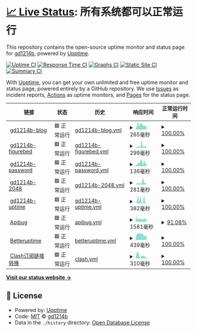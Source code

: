 # [📈 Live Status](https://status.gd1214b.tk): <!--live status--> **所有系统都可以正常运行**

This repository contains the open-source uptime monitor and status page for [gd1214b](https://blog.gd1214b.icu/), powered by [Upptime](https://github.com/upptime/upptime).

[![Uptime CI](https://github.com/gd1214b/gd1214b-uptime/workflows/Uptime%20CI/badge.svg)](https://github.com/gd1214b/gd1214b-uptime/actions?query=workflow%3A%22Uptime+CI%22)
[![Response Time CI](https://github.com/gd1214b/gd1214b-uptime/workflows/Response%20Time%20CI/badge.svg)](https://github.com/gd1214b/gd1214b-uptime/actions?query=workflow%3A%22Response+Time+CI%22)
[![Graphs CI](https://github.com/gd1214b/gd1214b-uptime/workflows/Graphs%20CI/badge.svg)](https://github.com/gd1214b/gd1214b-uptime/actions?query=workflow%3A%22Graphs+CI%22)
[![Static Site CI](https://github.com/gd1214b/gd1214b-uptime/workflows/Static%20Site%20CI/badge.svg)](https://github.com/gd1214b/gd1214b-uptime/actions?query=workflow%3A%22Static+Site+CI%22)
[![Summary CI](https://github.com/gd1214b/gd1214b-uptime/workflows/Summary%20CI/badge.svg)](https://github.com/gd1214b/gd1214b-uptime/actions?query=workflow%3A%22Summary+CI%22)

With [Upptime](https://upptime.js.org), you can get your own unlimited and free uptime monitor and status page, powered entirely by a GitHub repository. We use [Issues](https://github.com/gd1214b/gd1214b-uptime/issues) as incident reports, [Actions](https://github.com/gd1214b/gd1214b-uptime/actions) as uptime monitors, and [Pages](https://status.gd1214b.tk) for the status page.

<!--start: status pages-->
<!-- This summary is generated by Upptime (https://github.com/upptime/upptime) -->
<!-- Do not edit this manually, your changes will be overwritten -->
<!-- prettier-ignore -->
| 链接 | 状态 | 历史 | 响应时间 | 正常运行时间 |
| --- | ------ | ------- | ------------- | ------ |
| <img alt="" src="https://favicons.githubusercontent.com/blog.gd1214b.icu" height="13"> [gd1214b-blog](https://blog.gd1214b.icu) | 🟩 正常运行 | [gd1214b-blog.yml](https://github.com/gd1214b/gd1214b-uptime/commits/HEAD/history/gd1214b-blog.yml) | <details><summary><img alt="响应时间图像" src="./graphs/gd1214b-blog/response-time-week.png" height="20"> 265毫秒</summary><br><a href="https://status.gd1214b.tk/history/gd1214b-blog"><img alt="响应时间 267" src="https://img.shields.io/endpoint?url=https%3A%2F%2Fraw.githubusercontent.com%2Fgd1214b%2Fgd1214b-uptime%2FHEAD%2Fapi%2Fgd1214b-blog%2Fresponse-time.json"></a><br><a href="https://status.gd1214b.tk/history/gd1214b-blog"><img alt="24 小时响应时间 174" src="https://img.shields.io/endpoint?url=https%3A%2F%2Fraw.githubusercontent.com%2Fgd1214b%2Fgd1214b-uptime%2FHEAD%2Fapi%2Fgd1214b-blog%2Fresponse-time-day.json"></a><br><a href="https://status.gd1214b.tk/history/gd1214b-blog"><img alt="7 天正常运行时间 265" src="https://img.shields.io/endpoint?url=https%3A%2F%2Fraw.githubusercontent.com%2Fgd1214b%2Fgd1214b-uptime%2FHEAD%2Fapi%2Fgd1214b-blog%2Fresponse-time-week.json"></a><br><a href="https://status.gd1214b.tk/history/gd1214b-blog"><img alt="30天的正常运行时间 267" src="https://img.shields.io/endpoint?url=https%3A%2F%2Fraw.githubusercontent.com%2Fgd1214b%2Fgd1214b-uptime%2FHEAD%2Fapi%2Fgd1214b-blog%2Fresponse-time-month.json"></a><br><a href="https://status.gd1214b.tk/history/gd1214b-blog"><img alt="1年的正常运行时间 267" src="https://img.shields.io/endpoint?url=https%3A%2F%2Fraw.githubusercontent.com%2Fgd1214b%2Fgd1214b-uptime%2FHEAD%2Fapi%2Fgd1214b-blog%2Fresponse-time-year.json"></a></details> | <details><summary><a href="https://status.gd1214b.tk/history/gd1214b-blog">100.00%</a></summary><a href="https://status.gd1214b.tk/history/gd1214b-blog"><img alt="正常运行时间 100.00%" src="https://img.shields.io/endpoint?url=https%3A%2F%2Fraw.githubusercontent.com%2Fgd1214b%2Fgd1214b-uptime%2FHEAD%2Fapi%2Fgd1214b-blog%2Fuptime.json"></a><br><a href="https://status.gd1214b.tk/history/gd1214b-blog"><img alt="24 小时正常运行时间 100.00%" src="https://img.shields.io/endpoint?url=https%3A%2F%2Fraw.githubusercontent.com%2Fgd1214b%2Fgd1214b-uptime%2FHEAD%2Fapi%2Fgd1214b-blog%2Fuptime-day.json"></a><br><a href="https://status.gd1214b.tk/history/gd1214b-blog"><img alt="7 天正常运行时间 100.00%" src="https://img.shields.io/endpoint?url=https%3A%2F%2Fraw.githubusercontent.com%2Fgd1214b%2Fgd1214b-uptime%2FHEAD%2Fapi%2Fgd1214b-blog%2Fuptime-week.json"></a><br><a href="https://status.gd1214b.tk/history/gd1214b-blog"><img alt="30天的正常运行时间 100.00%" src="https://img.shields.io/endpoint?url=https%3A%2F%2Fraw.githubusercontent.com%2Fgd1214b%2Fgd1214b-uptime%2FHEAD%2Fapi%2Fgd1214b-blog%2Fuptime-month.json"></a><br><a href="https://status.gd1214b.tk/history/gd1214b-blog"><img alt="1年的正常运行时间 100.00%" src="https://img.shields.io/endpoint?url=https%3A%2F%2Fraw.githubusercontent.com%2Fgd1214b%2Fgd1214b-uptime%2FHEAD%2Fapi%2Fgd1214b-blog%2Fuptime-year.json"></a></details>
| <img alt="" src="https://favicons.githubusercontent.com/figurebed.gd1214b.tk" height="13"> [gd1214b-figurebed](https://figurebed.gd1214b.tk) | 🟩 正常运行 | [gd1214b-figurebed.yml](https://github.com/gd1214b/gd1214b-uptime/commits/HEAD/history/gd1214b-figurebed.yml) | <details><summary><img alt="响应时间图像" src="./graphs/gd1214b-figurebed/response-time-week.png" height="20"> 299毫秒</summary><br><a href="https://status.gd1214b.tk/history/gd1214b-figurebed"><img alt="响应时间 230" src="https://img.shields.io/endpoint?url=https%3A%2F%2Fraw.githubusercontent.com%2Fgd1214b%2Fgd1214b-uptime%2FHEAD%2Fapi%2Fgd1214b-figurebed%2Fresponse-time.json"></a><br><a href="https://status.gd1214b.tk/history/gd1214b-figurebed"><img alt="24 小时响应时间 316" src="https://img.shields.io/endpoint?url=https%3A%2F%2Fraw.githubusercontent.com%2Fgd1214b%2Fgd1214b-uptime%2FHEAD%2Fapi%2Fgd1214b-figurebed%2Fresponse-time-day.json"></a><br><a href="https://status.gd1214b.tk/history/gd1214b-figurebed"><img alt="7 天正常运行时间 299" src="https://img.shields.io/endpoint?url=https%3A%2F%2Fraw.githubusercontent.com%2Fgd1214b%2Fgd1214b-uptime%2FHEAD%2Fapi%2Fgd1214b-figurebed%2Fresponse-time-week.json"></a><br><a href="https://status.gd1214b.tk/history/gd1214b-figurebed"><img alt="30天的正常运行时间 230" src="https://img.shields.io/endpoint?url=https%3A%2F%2Fraw.githubusercontent.com%2Fgd1214b%2Fgd1214b-uptime%2FHEAD%2Fapi%2Fgd1214b-figurebed%2Fresponse-time-month.json"></a><br><a href="https://status.gd1214b.tk/history/gd1214b-figurebed"><img alt="1年的正常运行时间 230" src="https://img.shields.io/endpoint?url=https%3A%2F%2Fraw.githubusercontent.com%2Fgd1214b%2Fgd1214b-uptime%2FHEAD%2Fapi%2Fgd1214b-figurebed%2Fresponse-time-year.json"></a></details> | <details><summary><a href="https://status.gd1214b.tk/history/gd1214b-figurebed">100.00%</a></summary><a href="https://status.gd1214b.tk/history/gd1214b-figurebed"><img alt="正常运行时间 100.00%" src="https://img.shields.io/endpoint?url=https%3A%2F%2Fraw.githubusercontent.com%2Fgd1214b%2Fgd1214b-uptime%2FHEAD%2Fapi%2Fgd1214b-figurebed%2Fuptime.json"></a><br><a href="https://status.gd1214b.tk/history/gd1214b-figurebed"><img alt="24 小时正常运行时间 100.00%" src="https://img.shields.io/endpoint?url=https%3A%2F%2Fraw.githubusercontent.com%2Fgd1214b%2Fgd1214b-uptime%2FHEAD%2Fapi%2Fgd1214b-figurebed%2Fuptime-day.json"></a><br><a href="https://status.gd1214b.tk/history/gd1214b-figurebed"><img alt="7 天正常运行时间 100.00%" src="https://img.shields.io/endpoint?url=https%3A%2F%2Fraw.githubusercontent.com%2Fgd1214b%2Fgd1214b-uptime%2FHEAD%2Fapi%2Fgd1214b-figurebed%2Fuptime-week.json"></a><br><a href="https://status.gd1214b.tk/history/gd1214b-figurebed"><img alt="30天的正常运行时间 100.00%" src="https://img.shields.io/endpoint?url=https%3A%2F%2Fraw.githubusercontent.com%2Fgd1214b%2Fgd1214b-uptime%2FHEAD%2Fapi%2Fgd1214b-figurebed%2Fuptime-month.json"></a><br><a href="https://status.gd1214b.tk/history/gd1214b-figurebed"><img alt="1年的正常运行时间 100.00%" src="https://img.shields.io/endpoint?url=https%3A%2F%2Fraw.githubusercontent.com%2Fgd1214b%2Fgd1214b-uptime%2FHEAD%2Fapi%2Fgd1214b-figurebed%2Fuptime-year.json"></a></details>
| <img alt="" src="https://favicons.githubusercontent.com/password.gd1214b.tk" height="13"> [gd1214b-password](https://password.gd1214b.tk) | 🟩 正常运行 | [gd1214b-password.yml](https://github.com/gd1214b/gd1214b-uptime/commits/HEAD/history/gd1214b-password.yml) | <details><summary><img alt="响应时间图像" src="./graphs/gd1214b-password/response-time-week.png" height="20"> 136毫秒</summary><br><a href="https://status.gd1214b.tk/history/gd1214b-password"><img alt="响应时间 191" src="https://img.shields.io/endpoint?url=https%3A%2F%2Fraw.githubusercontent.com%2Fgd1214b%2Fgd1214b-uptime%2FHEAD%2Fapi%2Fgd1214b-password%2Fresponse-time.json"></a><br><a href="https://status.gd1214b.tk/history/gd1214b-password"><img alt="24 小时响应时间 61" src="https://img.shields.io/endpoint?url=https%3A%2F%2Fraw.githubusercontent.com%2Fgd1214b%2Fgd1214b-uptime%2FHEAD%2Fapi%2Fgd1214b-password%2Fresponse-time-day.json"></a><br><a href="https://status.gd1214b.tk/history/gd1214b-password"><img alt="7 天正常运行时间 136" src="https://img.shields.io/endpoint?url=https%3A%2F%2Fraw.githubusercontent.com%2Fgd1214b%2Fgd1214b-uptime%2FHEAD%2Fapi%2Fgd1214b-password%2Fresponse-time-week.json"></a><br><a href="https://status.gd1214b.tk/history/gd1214b-password"><img alt="30天的正常运行时间 191" src="https://img.shields.io/endpoint?url=https%3A%2F%2Fraw.githubusercontent.com%2Fgd1214b%2Fgd1214b-uptime%2FHEAD%2Fapi%2Fgd1214b-password%2Fresponse-time-month.json"></a><br><a href="https://status.gd1214b.tk/history/gd1214b-password"><img alt="1年的正常运行时间 191" src="https://img.shields.io/endpoint?url=https%3A%2F%2Fraw.githubusercontent.com%2Fgd1214b%2Fgd1214b-uptime%2FHEAD%2Fapi%2Fgd1214b-password%2Fresponse-time-year.json"></a></details> | <details><summary><a href="https://status.gd1214b.tk/history/gd1214b-password">100.00%</a></summary><a href="https://status.gd1214b.tk/history/gd1214b-password"><img alt="正常运行时间 100.00%" src="https://img.shields.io/endpoint?url=https%3A%2F%2Fraw.githubusercontent.com%2Fgd1214b%2Fgd1214b-uptime%2FHEAD%2Fapi%2Fgd1214b-password%2Fuptime.json"></a><br><a href="https://status.gd1214b.tk/history/gd1214b-password"><img alt="24 小时正常运行时间 100.00%" src="https://img.shields.io/endpoint?url=https%3A%2F%2Fraw.githubusercontent.com%2Fgd1214b%2Fgd1214b-uptime%2FHEAD%2Fapi%2Fgd1214b-password%2Fuptime-day.json"></a><br><a href="https://status.gd1214b.tk/history/gd1214b-password"><img alt="7 天正常运行时间 100.00%" src="https://img.shields.io/endpoint?url=https%3A%2F%2Fraw.githubusercontent.com%2Fgd1214b%2Fgd1214b-uptime%2FHEAD%2Fapi%2Fgd1214b-password%2Fuptime-week.json"></a><br><a href="https://status.gd1214b.tk/history/gd1214b-password"><img alt="30天的正常运行时间 100.00%" src="https://img.shields.io/endpoint?url=https%3A%2F%2Fraw.githubusercontent.com%2Fgd1214b%2Fgd1214b-uptime%2FHEAD%2Fapi%2Fgd1214b-password%2Fuptime-month.json"></a><br><a href="https://status.gd1214b.tk/history/gd1214b-password"><img alt="1年的正常运行时间 100.00%" src="https://img.shields.io/endpoint?url=https%3A%2F%2Fraw.githubusercontent.com%2Fgd1214b%2Fgd1214b-uptime%2FHEAD%2Fapi%2Fgd1214b-password%2Fuptime-year.json"></a></details>
| <img alt="" src="https://favicons.githubusercontent.com/2048.gd1214b.tk" height="13"> [gd1214b-2048](http://2048.gd1214b.tk) | 🟩 正常运行 | [gd1214b-2048.yml](https://github.com/gd1214b/gd1214b-uptime/commits/HEAD/history/gd1214b-2048.yml) | <details><summary><img alt="响应时间图像" src="./graphs/gd1214b-2048/response-time-week.png" height="20"> 281毫秒</summary><br><a href="https://status.gd1214b.tk/history/gd1214b-2048"><img alt="响应时间 247" src="https://img.shields.io/endpoint?url=https%3A%2F%2Fraw.githubusercontent.com%2Fgd1214b%2Fgd1214b-uptime%2FHEAD%2Fapi%2Fgd1214b-2048%2Fresponse-time.json"></a><br><a href="https://status.gd1214b.tk/history/gd1214b-2048"><img alt="24 小时响应时间 127" src="https://img.shields.io/endpoint?url=https%3A%2F%2Fraw.githubusercontent.com%2Fgd1214b%2Fgd1214b-uptime%2FHEAD%2Fapi%2Fgd1214b-2048%2Fresponse-time-day.json"></a><br><a href="https://status.gd1214b.tk/history/gd1214b-2048"><img alt="7 天正常运行时间 281" src="https://img.shields.io/endpoint?url=https%3A%2F%2Fraw.githubusercontent.com%2Fgd1214b%2Fgd1214b-uptime%2FHEAD%2Fapi%2Fgd1214b-2048%2Fresponse-time-week.json"></a><br><a href="https://status.gd1214b.tk/history/gd1214b-2048"><img alt="30天的正常运行时间 247" src="https://img.shields.io/endpoint?url=https%3A%2F%2Fraw.githubusercontent.com%2Fgd1214b%2Fgd1214b-uptime%2FHEAD%2Fapi%2Fgd1214b-2048%2Fresponse-time-month.json"></a><br><a href="https://status.gd1214b.tk/history/gd1214b-2048"><img alt="1年的正常运行时间 247" src="https://img.shields.io/endpoint?url=https%3A%2F%2Fraw.githubusercontent.com%2Fgd1214b%2Fgd1214b-uptime%2FHEAD%2Fapi%2Fgd1214b-2048%2Fresponse-time-year.json"></a></details> | <details><summary><a href="https://status.gd1214b.tk/history/gd1214b-2048">100.00%</a></summary><a href="https://status.gd1214b.tk/history/gd1214b-2048"><img alt="正常运行时间 100.00%" src="https://img.shields.io/endpoint?url=https%3A%2F%2Fraw.githubusercontent.com%2Fgd1214b%2Fgd1214b-uptime%2FHEAD%2Fapi%2Fgd1214b-2048%2Fuptime.json"></a><br><a href="https://status.gd1214b.tk/history/gd1214b-2048"><img alt="24 小时正常运行时间 100.00%" src="https://img.shields.io/endpoint?url=https%3A%2F%2Fraw.githubusercontent.com%2Fgd1214b%2Fgd1214b-uptime%2FHEAD%2Fapi%2Fgd1214b-2048%2Fuptime-day.json"></a><br><a href="https://status.gd1214b.tk/history/gd1214b-2048"><img alt="7 天正常运行时间 100.00%" src="https://img.shields.io/endpoint?url=https%3A%2F%2Fraw.githubusercontent.com%2Fgd1214b%2Fgd1214b-uptime%2FHEAD%2Fapi%2Fgd1214b-2048%2Fuptime-week.json"></a><br><a href="https://status.gd1214b.tk/history/gd1214b-2048"><img alt="30天的正常运行时间 100.00%" src="https://img.shields.io/endpoint?url=https%3A%2F%2Fraw.githubusercontent.com%2Fgd1214b%2Fgd1214b-uptime%2FHEAD%2Fapi%2Fgd1214b-2048%2Fuptime-month.json"></a><br><a href="https://status.gd1214b.tk/history/gd1214b-2048"><img alt="1年的正常运行时间 100.00%" src="https://img.shields.io/endpoint?url=https%3A%2F%2Fraw.githubusercontent.com%2Fgd1214b%2Fgd1214b-uptime%2FHEAD%2Fapi%2Fgd1214b-2048%2Fuptime-year.json"></a></details>
| <img alt="" src="https://favicons.githubusercontent.com/status.gd1214b.tk" height="13"> [gd1214b-uptime](https://status.gd1214b.tk) | 🟩 正常运行 | [gd1214b-uptime.yml](https://github.com/gd1214b/gd1214b-uptime/commits/HEAD/history/gd1214b-uptime.yml) | <details><summary><img alt="响应时间图像" src="./graphs/gd1214b-uptime/response-time-week.png" height="20"> 382毫秒</summary><br><a href="https://status.gd1214b.tk/history/gd1214b-uptime"><img alt="响应时间 375" src="https://img.shields.io/endpoint?url=https%3A%2F%2Fraw.githubusercontent.com%2Fgd1214b%2Fgd1214b-uptime%2FHEAD%2Fapi%2Fgd1214b-uptime%2Fresponse-time.json"></a><br><a href="https://status.gd1214b.tk/history/gd1214b-uptime"><img alt="24 小时响应时间 89" src="https://img.shields.io/endpoint?url=https%3A%2F%2Fraw.githubusercontent.com%2Fgd1214b%2Fgd1214b-uptime%2FHEAD%2Fapi%2Fgd1214b-uptime%2Fresponse-time-day.json"></a><br><a href="https://status.gd1214b.tk/history/gd1214b-uptime"><img alt="7 天正常运行时间 382" src="https://img.shields.io/endpoint?url=https%3A%2F%2Fraw.githubusercontent.com%2Fgd1214b%2Fgd1214b-uptime%2FHEAD%2Fapi%2Fgd1214b-uptime%2Fresponse-time-week.json"></a><br><a href="https://status.gd1214b.tk/history/gd1214b-uptime"><img alt="30天的正常运行时间 375" src="https://img.shields.io/endpoint?url=https%3A%2F%2Fraw.githubusercontent.com%2Fgd1214b%2Fgd1214b-uptime%2FHEAD%2Fapi%2Fgd1214b-uptime%2Fresponse-time-month.json"></a><br><a href="https://status.gd1214b.tk/history/gd1214b-uptime"><img alt="1年的正常运行时间 375" src="https://img.shields.io/endpoint?url=https%3A%2F%2Fraw.githubusercontent.com%2Fgd1214b%2Fgd1214b-uptime%2FHEAD%2Fapi%2Fgd1214b-uptime%2Fresponse-time-year.json"></a></details> | <details><summary><a href="https://status.gd1214b.tk/history/gd1214b-uptime">100.00%</a></summary><a href="https://status.gd1214b.tk/history/gd1214b-uptime"><img alt="正常运行时间 100.00%" src="https://img.shields.io/endpoint?url=https%3A%2F%2Fraw.githubusercontent.com%2Fgd1214b%2Fgd1214b-uptime%2FHEAD%2Fapi%2Fgd1214b-uptime%2Fuptime.json"></a><br><a href="https://status.gd1214b.tk/history/gd1214b-uptime"><img alt="24 小时正常运行时间 100.00%" src="https://img.shields.io/endpoint?url=https%3A%2F%2Fraw.githubusercontent.com%2Fgd1214b%2Fgd1214b-uptime%2FHEAD%2Fapi%2Fgd1214b-uptime%2Fuptime-day.json"></a><br><a href="https://status.gd1214b.tk/history/gd1214b-uptime"><img alt="7 天正常运行时间 100.00%" src="https://img.shields.io/endpoint?url=https%3A%2F%2Fraw.githubusercontent.com%2Fgd1214b%2Fgd1214b-uptime%2FHEAD%2Fapi%2Fgd1214b-uptime%2Fuptime-week.json"></a><br><a href="https://status.gd1214b.tk/history/gd1214b-uptime"><img alt="30天的正常运行时间 100.00%" src="https://img.shields.io/endpoint?url=https%3A%2F%2Fraw.githubusercontent.com%2Fgd1214b%2Fgd1214b-uptime%2FHEAD%2Fapi%2Fgd1214b-uptime%2Fuptime-month.json"></a><br><a href="https://status.gd1214b.tk/history/gd1214b-uptime"><img alt="1年的正常运行时间 100.00%" src="https://img.shields.io/endpoint?url=https%3A%2F%2Fraw.githubusercontent.com%2Fgd1214b%2Fgd1214b-uptime%2FHEAD%2Fapi%2Fgd1214b-uptime%2Fuptime-year.json"></a></details>
| <img alt="" src="https://favicons.githubusercontent.com/apibug.cn" height="13"> [Apibug](https://apibug.cn) | 🟩 正常运行 | [apibug.yml](https://github.com/gd1214b/gd1214b-uptime/commits/HEAD/history/apibug.yml) | <details><summary><img alt="响应时间图像" src="./graphs/apibug/response-time-week.png" height="20"> 1581毫秒</summary><br><a href="https://status.gd1214b.tk/history/apibug"><img alt="响应时间 1572" src="https://img.shields.io/endpoint?url=https%3A%2F%2Fraw.githubusercontent.com%2Fgd1214b%2Fgd1214b-uptime%2FHEAD%2Fapi%2Fapibug%2Fresponse-time.json"></a><br><a href="https://status.gd1214b.tk/history/apibug"><img alt="24 小时响应时间 1588" src="https://img.shields.io/endpoint?url=https%3A%2F%2Fraw.githubusercontent.com%2Fgd1214b%2Fgd1214b-uptime%2FHEAD%2Fapi%2Fapibug%2Fresponse-time-day.json"></a><br><a href="https://status.gd1214b.tk/history/apibug"><img alt="7 天正常运行时间 1581" src="https://img.shields.io/endpoint?url=https%3A%2F%2Fraw.githubusercontent.com%2Fgd1214b%2Fgd1214b-uptime%2FHEAD%2Fapi%2Fapibug%2Fresponse-time-week.json"></a><br><a href="https://status.gd1214b.tk/history/apibug"><img alt="30天的正常运行时间 1572" src="https://img.shields.io/endpoint?url=https%3A%2F%2Fraw.githubusercontent.com%2Fgd1214b%2Fgd1214b-uptime%2FHEAD%2Fapi%2Fapibug%2Fresponse-time-month.json"></a><br><a href="https://status.gd1214b.tk/history/apibug"><img alt="1年的正常运行时间 1572" src="https://img.shields.io/endpoint?url=https%3A%2F%2Fraw.githubusercontent.com%2Fgd1214b%2Fgd1214b-uptime%2FHEAD%2Fapi%2Fapibug%2Fresponse-time-year.json"></a></details> | <details><summary><a href="https://status.gd1214b.tk/history/apibug">91.08%</a></summary><a href="https://status.gd1214b.tk/history/apibug"><img alt="正常运行时间 96.83%" src="https://img.shields.io/endpoint?url=https%3A%2F%2Fraw.githubusercontent.com%2Fgd1214b%2Fgd1214b-uptime%2FHEAD%2Fapi%2Fapibug%2Fuptime.json"></a><br><a href="https://status.gd1214b.tk/history/apibug"><img alt="24 小时正常运行时间 61.64%" src="https://img.shields.io/endpoint?url=https%3A%2F%2Fraw.githubusercontent.com%2Fgd1214b%2Fgd1214b-uptime%2FHEAD%2Fapi%2Fapibug%2Fuptime-day.json"></a><br><a href="https://status.gd1214b.tk/history/apibug"><img alt="7 天正常运行时间 91.08%" src="https://img.shields.io/endpoint?url=https%3A%2F%2Fraw.githubusercontent.com%2Fgd1214b%2Fgd1214b-uptime%2FHEAD%2Fapi%2Fapibug%2Fuptime-week.json"></a><br><a href="https://status.gd1214b.tk/history/apibug"><img alt="30天的正常运行时间 96.83%" src="https://img.shields.io/endpoint?url=https%3A%2F%2Fraw.githubusercontent.com%2Fgd1214b%2Fgd1214b-uptime%2FHEAD%2Fapi%2Fapibug%2Fuptime-month.json"></a><br><a href="https://status.gd1214b.tk/history/apibug"><img alt="1年的正常运行时间 96.83%" src="https://img.shields.io/endpoint?url=https%3A%2F%2Fraw.githubusercontent.com%2Fgd1214b%2Fgd1214b-uptime%2FHEAD%2Fapi%2Fapibug%2Fuptime-year.json"></a></details>
| <img alt="" src="https://favicons.githubusercontent.com/betteruptime.com" height="13"> [Betteruptime](https://betteruptime.com/api/v1/heartbeat/eMQG26cDhNk4YdJN6tQDXiBx) | 🟩 正常运行 | [betteruptime.yml](https://github.com/gd1214b/gd1214b-uptime/commits/HEAD/history/betteruptime.yml) | <details><summary><img alt="响应时间图像" src="./graphs/betteruptime/response-time-week.png" height="20"> 439毫秒</summary><br><a href="https://status.gd1214b.tk/history/betteruptime"><img alt="响应时间 498" src="https://img.shields.io/endpoint?url=https%3A%2F%2Fraw.githubusercontent.com%2Fgd1214b%2Fgd1214b-uptime%2FHEAD%2Fapi%2Fbetteruptime%2Fresponse-time.json"></a><br><a href="https://status.gd1214b.tk/history/betteruptime"><img alt="24 小时响应时间 315" src="https://img.shields.io/endpoint?url=https%3A%2F%2Fraw.githubusercontent.com%2Fgd1214b%2Fgd1214b-uptime%2FHEAD%2Fapi%2Fbetteruptime%2Fresponse-time-day.json"></a><br><a href="https://status.gd1214b.tk/history/betteruptime"><img alt="7 天正常运行时间 439" src="https://img.shields.io/endpoint?url=https%3A%2F%2Fraw.githubusercontent.com%2Fgd1214b%2Fgd1214b-uptime%2FHEAD%2Fapi%2Fbetteruptime%2Fresponse-time-week.json"></a><br><a href="https://status.gd1214b.tk/history/betteruptime"><img alt="30天的正常运行时间 498" src="https://img.shields.io/endpoint?url=https%3A%2F%2Fraw.githubusercontent.com%2Fgd1214b%2Fgd1214b-uptime%2FHEAD%2Fapi%2Fbetteruptime%2Fresponse-time-month.json"></a><br><a href="https://status.gd1214b.tk/history/betteruptime"><img alt="1年的正常运行时间 498" src="https://img.shields.io/endpoint?url=https%3A%2F%2Fraw.githubusercontent.com%2Fgd1214b%2Fgd1214b-uptime%2FHEAD%2Fapi%2Fbetteruptime%2Fresponse-time-year.json"></a></details> | <details><summary><a href="https://status.gd1214b.tk/history/betteruptime">100.00%</a></summary><a href="https://status.gd1214b.tk/history/betteruptime"><img alt="正常运行时间 99.28%" src="https://img.shields.io/endpoint?url=https%3A%2F%2Fraw.githubusercontent.com%2Fgd1214b%2Fgd1214b-uptime%2FHEAD%2Fapi%2Fbetteruptime%2Fuptime.json"></a><br><a href="https://status.gd1214b.tk/history/betteruptime"><img alt="24 小时正常运行时间 100.00%" src="https://img.shields.io/endpoint?url=https%3A%2F%2Fraw.githubusercontent.com%2Fgd1214b%2Fgd1214b-uptime%2FHEAD%2Fapi%2Fbetteruptime%2Fuptime-day.json"></a><br><a href="https://status.gd1214b.tk/history/betteruptime"><img alt="7 天正常运行时间 100.00%" src="https://img.shields.io/endpoint?url=https%3A%2F%2Fraw.githubusercontent.com%2Fgd1214b%2Fgd1214b-uptime%2FHEAD%2Fapi%2Fbetteruptime%2Fuptime-week.json"></a><br><a href="https://status.gd1214b.tk/history/betteruptime"><img alt="30天的正常运行时间 99.28%" src="https://img.shields.io/endpoint?url=https%3A%2F%2Fraw.githubusercontent.com%2Fgd1214b%2Fgd1214b-uptime%2FHEAD%2Fapi%2Fbetteruptime%2Fuptime-month.json"></a><br><a href="https://status.gd1214b.tk/history/betteruptime"><img alt="1年的正常运行时间 99.28%" src="https://img.shields.io/endpoint?url=https%3A%2F%2Fraw.githubusercontent.com%2Fgd1214b%2Fgd1214b-uptime%2FHEAD%2Fapi%2Fbetteruptime%2Fuptime-year.json"></a></details>
| <img alt="" src="https://favicons.githubusercontent.com/subweb.gd1214b.tk" height="13"> [Clash订阅链接转换](https://subweb.gd1214b.tk/) | 🟩 正常运行 | [clash.yml](https://github.com/gd1214b/gd1214b-uptime/commits/HEAD/history/clash.yml) | <details><summary><img alt="响应时间图像" src="./graphs/clash/response-time-week.png" height="20"> 310毫秒</summary><br><a href="https://status.gd1214b.tk/history/clash"><img alt="响应时间 310" src="https://img.shields.io/endpoint?url=https%3A%2F%2Fraw.githubusercontent.com%2Fgd1214b%2Fgd1214b-uptime%2FHEAD%2Fapi%2Fclash%2Fresponse-time.json"></a><br><a href="https://status.gd1214b.tk/history/clash"><img alt="24 小时响应时间 61" src="https://img.shields.io/endpoint?url=https%3A%2F%2Fraw.githubusercontent.com%2Fgd1214b%2Fgd1214b-uptime%2FHEAD%2Fapi%2Fclash%2Fresponse-time-day.json"></a><br><a href="https://status.gd1214b.tk/history/clash"><img alt="7 天正常运行时间 310" src="https://img.shields.io/endpoint?url=https%3A%2F%2Fraw.githubusercontent.com%2Fgd1214b%2Fgd1214b-uptime%2FHEAD%2Fapi%2Fclash%2Fresponse-time-week.json"></a><br><a href="https://status.gd1214b.tk/history/clash"><img alt="30天的正常运行时间 310" src="https://img.shields.io/endpoint?url=https%3A%2F%2Fraw.githubusercontent.com%2Fgd1214b%2Fgd1214b-uptime%2FHEAD%2Fapi%2Fclash%2Fresponse-time-month.json"></a><br><a href="https://status.gd1214b.tk/history/clash"><img alt="1年的正常运行时间 310" src="https://img.shields.io/endpoint?url=https%3A%2F%2Fraw.githubusercontent.com%2Fgd1214b%2Fgd1214b-uptime%2FHEAD%2Fapi%2Fclash%2Fresponse-time-year.json"></a></details> | <details><summary><a href="https://status.gd1214b.tk/history/clash">100.00%</a></summary><a href="https://status.gd1214b.tk/history/clash"><img alt="正常运行时间 100.00%" src="https://img.shields.io/endpoint?url=https%3A%2F%2Fraw.githubusercontent.com%2Fgd1214b%2Fgd1214b-uptime%2FHEAD%2Fapi%2Fclash%2Fuptime.json"></a><br><a href="https://status.gd1214b.tk/history/clash"><img alt="24 小时正常运行时间 100.00%" src="https://img.shields.io/endpoint?url=https%3A%2F%2Fraw.githubusercontent.com%2Fgd1214b%2Fgd1214b-uptime%2FHEAD%2Fapi%2Fclash%2Fuptime-day.json"></a><br><a href="https://status.gd1214b.tk/history/clash"><img alt="7 天正常运行时间 100.00%" src="https://img.shields.io/endpoint?url=https%3A%2F%2Fraw.githubusercontent.com%2Fgd1214b%2Fgd1214b-uptime%2FHEAD%2Fapi%2Fclash%2Fuptime-week.json"></a><br><a href="https://status.gd1214b.tk/history/clash"><img alt="30天的正常运行时间 100.00%" src="https://img.shields.io/endpoint?url=https%3A%2F%2Fraw.githubusercontent.com%2Fgd1214b%2Fgd1214b-uptime%2FHEAD%2Fapi%2Fclash%2Fuptime-month.json"></a><br><a href="https://status.gd1214b.tk/history/clash"><img alt="1年的正常运行时间 100.00%" src="https://img.shields.io/endpoint?url=https%3A%2F%2Fraw.githubusercontent.com%2Fgd1214b%2Fgd1214b-uptime%2FHEAD%2Fapi%2Fclash%2Fuptime-year.json"></a></details>

<!--end: status pages-->

[**Visit our status website →**](https://status.gd1214b.tk)

## 📄 License

- Powered by: [Upptime](https://github.com/upptime/upptime)
- Code: [MIT](./LICENSE) © [gd1214b](https://blog.gd1214b.icu/)
- Data in the `./history` directory: [Open Database License](https://opendatacommons.org/licenses/odbl/1-0/)
